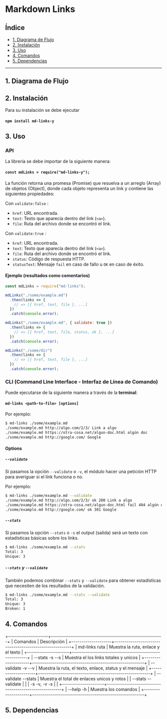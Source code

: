 # Markdown Links

## Índice

* [1. Diagrama de Flujo](#1-diagrama-de-flujo)
* [2. Instalación](#2-resumen-del-proyecto)
* [3. Uso](#3-objetivos-de-aprendizaje)
* [4. Comandos](#4-comandos)
* [5. Dependencias](#5-dependencias)

***

## 1. Diagrama de Flujo



## 2. Instalación

Para su instalación se debe ejecutar
#### `npm install md-links-y`

## 3. Uso

### API

La librería se debe importar de la siguiente manera:

#### `const mdLinks = require("md-links-y");`

La función retorna una promesa (Promise) que resuelva a un arreglo (Array) de objetos (Object), donde cada objeto representa un link y contiene las siguientes propiedades:

Con `validate:false` :

* `href`: URL encontrada.
* `text`: Texto que aparecía dentro del link (`<a>`).
* `file`: Ruta del archivo donde se encontró el link.

Con `validate:true` :

* `href`: URL encontrada.
* `text`: Texto que aparecía dentro del link (`<a>`).
* `file`: Ruta del archivo donde se encontró el link.
* `status`: Código de respuesta HTTP.
* `statusText`: Mensaje `fail` en caso de fallo u `OK` en caso de éxito.

#### Ejemplo (resultados como comentarios)

```js
const mdLinks = require("md-links");

mdLinks("./some/example.md")
  .then(links => {
    // => [{ href, text, file }, ...]
  })
  .catch(console.error);

mdLinks("./some/example.md", { validate: true })
  .then(links => {
    // => [{ href, text, file, status, ok }, ...]
  })
  .catch(console.error);

mdLinks("./some/dir")
  .then(links => {
    // => [{ href, text, file }, ...]
  })
  .catch(console.error);
```

### CLI (Command Line Interface - Interfaz de Línea de Comando)

Puede ejecutarse de la siguiente
manera a través de la **terminal**:

#### `md-links <path-to-file> [options]`

Por ejemplo:

```sh
$ md-links ./some/example.md
./some/example.md http://algo.com/2/3/ Link a algo
./some/example.md https://otra-cosa.net/algun-doc.html algún doc
./some/example.md http://google.com/ Google
```

#### Options

##### `--validate`

Si pasamos la opción `--validate` o `-v`, el módulo hacer una petición HTTP para
averiguar si el link funciona o no.

Por ejemplo:

```sh
$ md-links ./some/example.md --validate
./some/example.md http://algo.com/2/3/ ok 200 Link a algo
./some/example.md https://otra-cosa.net/algun-doc.html fail 404 algún doc
./some/example.md http://google.com/ ok 301 Google
```

##### `--stats`

Si pasamos la opción `--stats` o `-s` el output (salida) será un texto con estadísticas
básicas sobre los links.

```sh
$ md-links ./some/example.md --stats
Total: 3
Unique: 3
```

##### `--stats` y `--validate`

También podemos combinar `--stats` y `--validate` para obtener estadísticas que
necesiten de los resultados de la validación.

```sh
$ md-links ./some/example.md --stats --validate
Total: 3
Unique: 3
Broken: 1
```

## 4. Comandos

+--------------------+--------------------------------------------------------+
|      Comandos       |                       Descripción                      |
+--------------------+--------------------------------------------------------+
|  md-links ruta      | Muestra la ruta, enlace y el texto                     |
+---------------------+-------------------------------------------------------+
| --stats  -s  --s    | Muestra el los links totales y unicos                  |
+--------------------+--------------------------------------------------------+
| --validate  -v  --v | Muestra la ruta, el texto, enlace, status y el mensaje |
+--------------------+--------------------------------------------------------+
| --validate --stats  | Muestra el total de enlaces unicos y rotos             |
| --stats --validate  |                                                        |
| -s -v, -v -s        |                                                        |
+---------------------+-------------------------------------------------------+
| --help    -h        | Muestra los comandos                                   |
+--------------------+--------------------------------------------------------+

## 5. Dependencias



